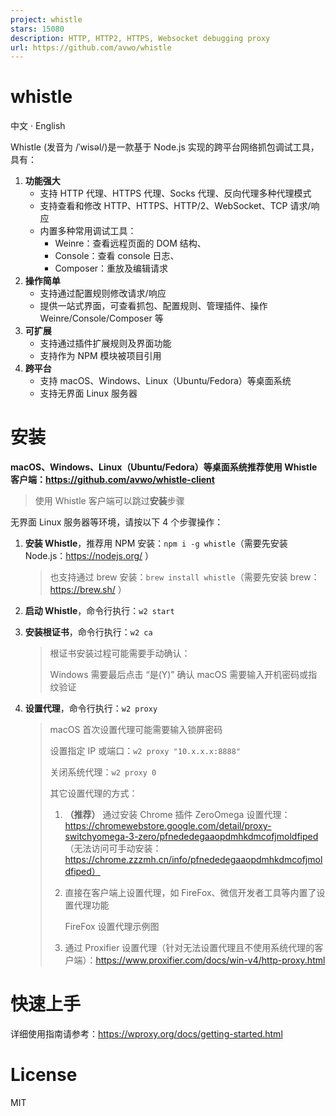 ```yaml
---
project: whistle
stars: 15080
description: HTTP, HTTP2, HTTPS, Websocket debugging proxy
url: https://github.com/avwo/whistle
---
```


whistle
=======

中文 · English

Whistle (发音为 /ˈwisəl/)是一款基于 Node.js 实现的跨平台网络抓包调试工具，具有：

1.  **功能强大**
    -   支持 HTTP 代理、HTTPS 代理、Socks 代理、反向代理多种代理模式
    -   支持查看和修改 HTTP、HTTPS、HTTP/2、WebSocket、TCP 请求/响应
    -   内置多种常用调试工具：
        -   Weinre：查看远程页面的 DOM 结构、
        -   Console：查看 console 日志、
        -   Composer：重放及编辑请求
2.  **操作简单**
    -   支持通过配置规则修改请求/响应
    -   提供一站式界面，可查看抓包、配置规则、管理插件、操作 Weinre/Console/Composer 等
3.  **可扩展**
    -   支持通过插件扩展规则及界面功能
    -   支持作为 NPM 模块被项目引用
4.  **跨平台**
    -   支持 macOS、Windows、Linux（Ubuntu/Fedora）等桌面系统
    -   支持无界面 Linux 服务器

安装
==

**macOS、Windows、Linux（Ubuntu/Fedora）等桌面系统推荐使用 Whistle 客户端：https://github.com/avwo/whistle-client**

> 使用 Whistle 客户端可以跳过**安装**步骤

无界面 Linux 服务器等环境，请按以下 4 个步骤操作：

1.  **安装 Whistle**，推荐用 NPM 安装：`npm i -g whistle`（需要先安装 Node.js：https://nodejs.org/ ）
    
    > 也支持通过 brew 安装：`brew install whistle`（需要先安装 brew：https://brew.sh/ ）
    
2.  **启动 Whistle**，命令行执行：`w2 start`
    
3.  **安装根证书**，命令行执行：`w2 ca`
    
    > 根证书安装过程可能需要手动确认：
    > 
    > Windows 需要最后点击 “是(Y)” 确认 macOS 需要输入开机密码或指纹验证
    
4.  **设置代理**，命令行执行：`w2 proxy`
    
    > macOS 首次设置代理可能需要输入锁屏密码
    > 
    > 设置指定 IP 或端口：`w2 proxy "10.x.x.x:8888"`
    > 
    > 关闭系统代理：`w2 proxy 0`
    > 
    > 其它设置代理的方式：
    > 
    > 1.  **（推荐）** 通过安装 Chrome 插件 ZeroOmega 设置代理：https://chromewebstore.google.com/detail/proxy-switchyomega-3-zero/pfnededegaaopdmhkdmcofjmoldfiped （无法访问可手动安装：https://chrome.zzzmh.cn/info/pfnededegaaopdmhkdmcofjmoldfiped）
    >     
    > 2.  直接在客户端上设置代理，如 FireFox、微信开发者工具等内置了设置代理功能
    >     
    >     FireFox 设置代理示例图
    > 3.  通过 Proxifier 设置代理（针对无法设置代理且不使用系统代理的客户端）：https://www.proxifier.com/docs/win-v4/http-proxy.html
    >     
    

快速上手
====

详细使用指南请参考：https://wproxy.org/docs/getting-started.html

License
=======

MIT
